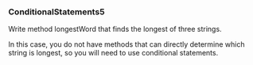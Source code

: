 ### ConditionalStatements5

Write method longestWord that finds the longest of three strings.

In this case, you do not have methods that can directly determine which string is longest, so you will need to use conditional statements.